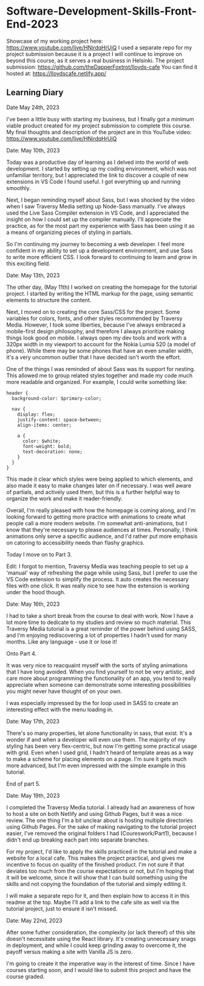 # Software-Development-Skills-Front-End-2023

Showcase of my working project here: https://www.youtube.com/live/HNirdqHrUjQ
I used a separate repo for my project submission because it is a project I will continue to improve on beyond this course, as it serves a real business in Helsinki.
The project submission: https://github.com/theDapperFoxtrot/lloyds-cafe
You can find it hosted at: https://lloydscafe.netlify.app/

## Learning Diary

Date May 24th, 2023

I've been a little busy with starting my business, but I finally got a minimum viable product created for my project submission to complete this course. My final thoughts and description of the project are in this YouTube video: https://www.youtube.com/live/HNirdqHrUjQ

Date: May 10th, 2023

Today was a productive day of learning as I delved into the world of web development. I started by setting up my coding environment, which was not unfamiliar territory, but I appreciated the link to discover a couple of new extensions in VS Code I found useful. I got everything up and running smoothly.

Next, I began reminding myself about Sass, but I was shocked by the video when I saw Traversy Media setting up Node-Sass manually. I've always used the Live Sass Compiler extension in VS Code, and I appreciated the insight on how I could set up the compiler manually. I'll appreciate the practice, as for the most part my experience with Sass has been using it as a means of organizing pieces of styling in partials.

So I'm continuing my journey to becoming a web developer. I feel more confident in my ability to set up a development environment, and use Sass to write more efficient CSS. I look forward to continuing to learn and grow in this exciting field.

Date: May 13th, 2023

The other day, (May 11th) I worked on creating the homepage for the tutorial project. I started by writing the HTML markup for the page, using semantic elements to structure the content.

Next, I moved on to creating the core Sass/CSS for the project. Some variables for colors, fonts, and other styles recommended by Traversy Media. However, I took some liberties, because I've always embraced a mobile-first design philosophy, and therefore I always prioritize making things look good on mobile. I always open my dev tools and work with a 320px width in my viewport to account for the Nokia Lumia 520 (a model of phone). While there may be some phones that have an even smaller width, it's a very uncommon outlier that I have decided isn't worth the effort.

One of the things I was reminded of about Sass was its support for nesting. This allowed me to group related styles together and made my code much more readable and organized. For example, I could write something like:

```
header {
  background-color: $primary-color;

  nav {
    display: flex;
    justify-content: space-between;
    align-items: center;

    a {
      color: $white;
      font-weight: bold;
      text-decoration: none;
    }
  }
}
```

This made it clear which styles were being applied to which elements, and also made it easy to make changes later on if necessary. I was well aware of partials, and actively used them, but this is a further helpful way to organize the work and make it reader-friendly.

Overall, I'm really pleased with how the homepage is coming along, and I'm looking forward to getting more practice with animations to create what people call a more modern website. I'm somewhat anti-animations, but I know that they're necessary to please audiences at times. Personally, I think animations only serve a specific audience, and I'd rather put more emphasis on catoring to accessibility needs than flashy graphics.

Today I move on to Part 3.

Edit: I forgot to mention, Traversy Media was teaching people to set up a 'manual' way of refreshing the page while using Sass, but I prefer to use the VS Code extension to simplify the process. It auto creates the necessary files with one click. It was really nice to see how the extension is working under the hood though.

Date: May 16th, 2023

I had to take a short break from the course to deal with work. Now I have a lot more time to dedicate to my studies and review so much material. This Traversy Media tutorial is a great reminder of the power behind using SASS, and I'm enjoying rediscovering a lot of properties I hadn't used for many months. Like any language - use it or lose it!

Onto Part 4.

It was very nice to reacquaint myself with the sorts of styling animations that I have long avoided. When you find yourself to not be very artistic, and care more about programming the functionality of an app, you tend to really appreciate when someone can demonstrate some interesting possibilities you might never have thought of on your own.

I was especially impressed by the for loop used in SASS to create an interesting effect with the menu loading in.

Date: May 17th, 2023

There's so many properties, let alone functionality in sass, that exist. It's a wonder if and when a developer will even use them. The majority of my styling has been very flex-centric, but now I'm getting some practical usage with grid. Even when I used grid, I hadn't heard of template areas as a way to make a scheme for placing elements on a page. I'm sure it gets much more advanced, but I'm even impressed with the simple example in this tutorial.

End of part 5.

Date: May 19th, 2023

I completed the Traversy Media tutorial. I already had an awareness of how to host a site on both Netlify and using Github Pages, but it was a nice review. The one thing I'm a bit unclear about is hosting multiple directories using Github Pages. For the sake of making navigating to the tutorial project easier, I've removed the original folders I had (Coureswork/Part1), because I didn't end up breaking each part into separate branches.

For my project, I'd like to apply the skills practiced in the tutorial and make a website for a local cafe. This makes the project practical, and gives me incentive to focus on quality of the finished product. I'm not sure if that deviates too much from the course expectations or not, but I'm hoping that it will be welcome, since it will show that I can build something using the skills and not copying the foundation of the tutorial and simply editing it.

I will make a separate repo for it, and then explain how to access it in this readme at the top. Maybe I'll add a link to the cafe site as well via the tutorial project, just to ensure it isn't missed.

Date: May 22nd, 2023

After some futher consideration, the complexity (or lack thereof) of this site doesn't necessitate using the React library. It's creating unnecessary snags in deployment, and while I could keep grinding away to overcome it, the payoff versus making a site with Vanilla JS is zero.

I'm going to create it the imperative way in the interest of time. Since I have courses starting soon, and I would like to submit this project and have the course graded.
